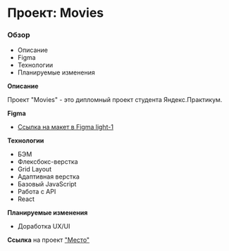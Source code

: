 # Проект: Movies

### Обзор
* Описание
* Figma
* Технологии
* Планируемые изменения

**Описание**

Проект "Movies" - это дипломный проект студента Яндекс.Практикум.

**Figma**

* [Ссылка на макет в Figma light-1](https://www.figma.com/file/6FMWkB94wE7KTkcCgUXtnC/%D0%94%D0%B8%D0%BF%D0%BB%D0%BE%D0%BC%D0%BD%D1%8B%D0%B9-%D0%BF%D1%80%D0%BE%D0%B5%D0%BA%D1%82?type=design&node-id=891-3857&mode=design&t=SBLvgr5EolOxw9dL-0)

**Технологии**

* БЭМ
* Флексбокс-верстка
* Grid Layout
* Адаптивная верстка
* Базовый JavaScript
* Работа с API
* React

**Планируемые изменения**

* Доработка UX/UI

**Ссылка** на проект ["Место"](https://)
